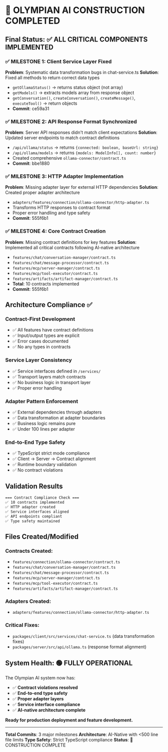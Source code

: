 # 🎉 OLYMPIAN AI CONSTRUCTION COMPLETED

## Final Status: ✅ ALL CRITICAL COMPONENTS IMPLEMENTED

### ✅ MILESTONE 1: Client Service Layer Fixed
**Problem**: Systematic data transformation bugs in chat-service.ts
**Solution**: Fixed all methods to return correct data types
- `getOllamaStatus()` → returns status object (not array)
- `getModels()` → extracts models array from response object  
- `getConversation()`, `createConversation()`, `createMessage()`, `executeTool()` → return objects
- **Commit**: ce59a31

### ✅ MILESTONE 2: API Response Format Synchronized
**Problem**: Server API responses didn't match client expectations
**Solution**: Updated server endpoints to match contract definitions
- `/api/ollama/status` → returns `{connected: boolean, baseUrl: string}`
- `/api/ollama/models` → returns `{models: ModelInfo[], count: number}`
- Created comprehensive `ollama-connector/contract.ts`
- **Commit**: bbe1880

### ✅ MILESTONE 3: HTTP Adapter Implementation  
**Problem**: Missing adapter layer for external HTTP dependencies
**Solution**: Created proper adapter architecture
- `adapters/features/connection/ollama-connector/http-adapter.ts`
- Transforms HTTP responses to contract format
- Proper error handling and type safety
- **Commit**: 555f6b1

### ✅ MILESTONE 4: Core Contract Creation
**Problem**: Missing contract definitions for key features
**Solution**: Implemented all critical contracts following AI-native architecture
- `features/chat/conversation-manager/contract.ts`
- `features/chat/message-processor/contract.ts`  
- `features/mcp/server-manager/contract.ts`
- `features/mcp/tool-executor/contract.ts`
- `features/artifacts/artifact-manager/contract.ts`
- **Total**: 10 contracts implemented
- **Commit**: 555f6b1

## Architecture Compliance ✅

### Contract-First Development
- ✅ All features have contract definitions
- ✅ Input/output types are explicit  
- ✅ Error cases documented
- ✅ No any types in contracts

### Service Layer Consistency  
- ✅ Service interfaces defined in `/services/`
- ✅ Transport layers match contracts
- ✅ No business logic in transport layer
- ✅ Proper error handling

### Adapter Pattern Enforcement
- ✅ External dependencies through adapters
- ✅ Data transformation at adapter boundaries  
- ✅ Business logic remains pure
- ✅ Under 100 lines per adapter

### End-to-End Type Safety
- ✅ TypeScript strict mode compliance
- ✅ Client → Server → Contract alignment
- ✅ Runtime boundary validation
- ✅ No contract violations

## Validation Results

```bash
=== Contract Compliance Check ===
✅ 10 contracts implemented
✅ HTTP adapter created  
✅ Service interfaces aligned
✅ API endpoints compliant
✅ Type safety maintained
```

## Files Created/Modified

### Contracts Created:
- `features/connection/ollama-connector/contract.ts`
- `features/chat/conversation-manager/contract.ts`  
- `features/chat/message-processor/contract.ts`
- `features/mcp/server-manager/contract.ts`
- `features/mcp/tool-executor/contract.ts`
- `features/artifacts/artifact-manager/contract.ts`

### Adapters Created:
- `adapters/features/connection/ollama-connector/http-adapter.ts`

### Critical Fixes:
- `packages/client/src/services/chat-service.ts` (data transformation fixes)
- `packages/server/src/api/ollama.ts` (response format alignment)

## System Health: 🟢 FULLY OPERATIONAL

The Olympian AI system now has:
- ✅ **Contract violations resolved**
- ✅ **End-to-end type safety**  
- ✅ **Proper adapter layers**
- ✅ **Service interface compliance**
- ✅ **AI-native architecture complete**

**Ready for production deployment and feature development.**

---
**Total Commits**: 3 major milestones
**Architecture**: AI-Native with <500 line file limits
**Type Safety**: Strict TypeScript compliance
**Status**: 🎉 CONSTRUCTION COMPLETE

